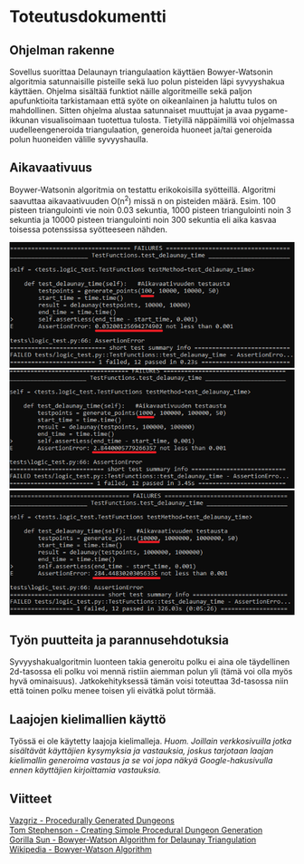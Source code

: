 # Toteutusdokumentti  

## Ohjelman rakenne  

Sovellus suorittaa Delaunayn triangulaation käyttäen Bowyer-Watsonin algoritmia satunnaisille pisteille sekä luo polun pisteiden läpi syvyyshakua käyttäen. Ohjelma sisältää funktiot näille algoritmeille sekä paljon apufunktioita tarkistamaan että syöte on oikeanlainen ja haluttu tulos on mahdollinen. Sitten ohjelma alustaa satunnaiset muuttujat ja avaa pygame-ikkunan visualisoimaan tuotettua tulosta. Tietyillä näppäimillä voi ohjelmassa uudelleengeneroida triangulaation, generoida huoneet ja/tai generoida polun huoneiden välille syvyyshaulla.  


## Aikavaativuus  

Boywer-Watsonin algoritmia on testattu erikokoisilla syötteillä. Algoritmi saavuttaa aikavaativuuden O(n<sup>2</sup>) missä n on pisteiden määrä. Esim. 100 pisteen triangulointi vie noin 0.03 sekuntia, 1000 pisteen triangulointi noin 3 sekuntia ja 10000 pisteen triangulointi noin 300 sekuntia eli aika kasvaa toisessa potenssissa syötteeseen nähden.  

![Sata](https://github.com/anleik/algoharjoitus/blob/main/Dokumentaatio/img/casehundred.png)  
![Tuhat](https://github.com/anleik/algoharjoitus/blob/main/Dokumentaatio/img/casethousand.png)  
![10Tuhat](https://github.com/anleik/algoharjoitus/blob/main/Dokumentaatio/img/casetenthousand.png)  

## Työn puutteita ja parannusehdotuksia  

Syvyyshakualgoritmin luonteen takia generoitu polku ei aina ole täydellinen 2d-tasossa eli polku voi mennä ristiin aiemman polun yli (tämä voi olla myös hyvä ominaisuus). Jatkokehityksessä tämän voisi toteuttaa 3d-tasossa niin että toinen polku menee toisen yli eivätkä polut törmää.  

## Laajojen kielimallien käyttö  

Työssä ei ole käytetty laajoja kielimalleja. *Huom. Joillain verkkosivuilla jotka sisältävät käyttäjien kysymyksia ja vastauksia, joskus tarjotaan laajan kielimallin generoima vastaus ja se voi jopa näkyä Google-hakusivulla ennen käyttäjien kirjoittamia vastauksia.*  

## Viitteet  
[Vazgriz - Procedurally Generated Dungeons](https://vazgriz.com/119/procedurally-generated-dungeons)  
[Tom Stephenson - Creating Simple Procedural Dungeon Generation](https://www.tomstephensondeveloper.co.uk/post/creating-simple-procedural-dungeon-generation)  
[Gorilla Sun - Bowyer-Watson Algorithm for Delaunay Triangulation](https://www.gorillasun.de/blog/bowyer-watson-algorithm-for-delaunay-triangulation/)  
[Wikipedia - Bowyer-Watson Algorithm](https://en.wikipedia.org/wiki/Bowyer%E2%80%93Watson_algorithm)  
